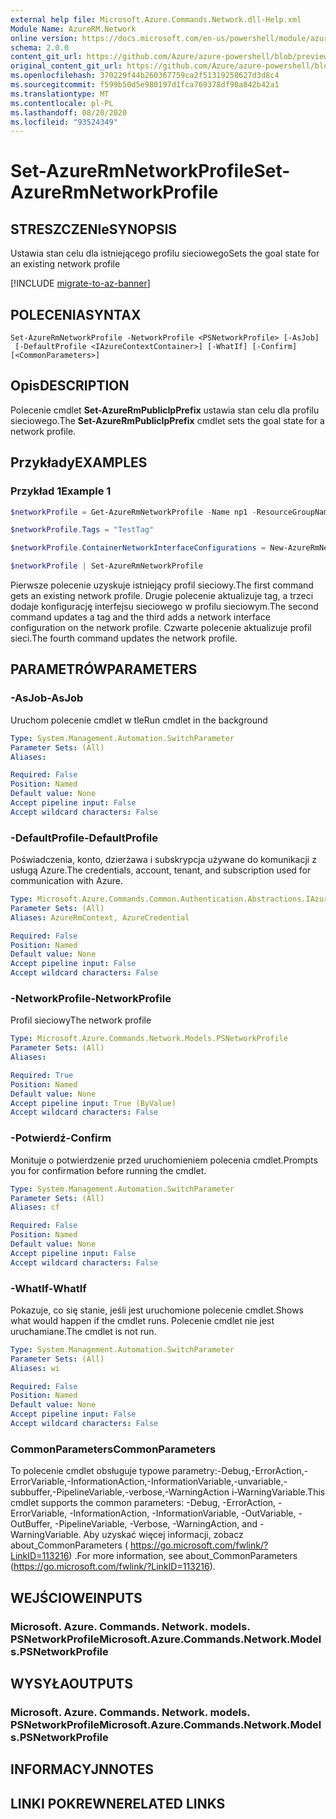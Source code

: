 ```yaml
---
external help file: Microsoft.Azure.Commands.Network.dll-Help.xml
Module Name: AzureRM.Network
online version: https://docs.microsoft.com/en-us/powershell/module/azurerm.network/set-azurermnetworkprofile
schema: 2.0.0
content_git_url: https://github.com/Azure/azure-powershell/blob/preview/src/ResourceManager/Network/Commands.Network/help/Set-AzureRmNetworkProfile.md
original_content_git_url: https://github.com/Azure/azure-powershell/blob/preview/src/ResourceManager/Network/Commands.Network/help/Set-AzureRmNetworkProfile.md
ms.openlocfilehash: 370229f44b260367759ca2f51319258627d3d8c4
ms.sourcegitcommit: f599b50d5e980197d1fca769378df90a842b42a1
ms.translationtype: MT
ms.contentlocale: pl-PL
ms.lasthandoff: 08/20/2020
ms.locfileid: "93524349"
---
```

# <span data-ttu-id="ec2c5-101">Set-AzureRmNetworkProfile</span><span class="sxs-lookup"><span data-stu-id="ec2c5-101">Set-AzureRmNetworkProfile</span></span>

## <span data-ttu-id="ec2c5-102">STRESZCZENIe</span><span class="sxs-lookup"><span data-stu-id="ec2c5-102">SYNOPSIS</span></span>
<span data-ttu-id="ec2c5-103">Ustawia stan celu dla istniejącego profilu sieciowego</span><span class="sxs-lookup"><span data-stu-id="ec2c5-103">Sets the goal state for an existing network profile</span></span>

[!INCLUDE [migrate-to-az-banner](../../includes/migrate-to-az-banner.md)]

## <span data-ttu-id="ec2c5-104">POLECENIA</span><span class="sxs-lookup"><span data-stu-id="ec2c5-104">SYNTAX</span></span>

```
Set-AzureRmNetworkProfile -NetworkProfile <PSNetworkProfile> [-AsJob]
 [-DefaultProfile <IAzureContextContainer>] [-WhatIf] [-Confirm] [<CommonParameters>]
```

## <span data-ttu-id="ec2c5-105">Opis</span><span class="sxs-lookup"><span data-stu-id="ec2c5-105">DESCRIPTION</span></span>
<span data-ttu-id="ec2c5-106">Polecenie cmdlet **Set-AzureRmPublicIpPrefix** ustawia stan celu dla profilu sieciowego.</span><span class="sxs-lookup"><span data-stu-id="ec2c5-106">The **Set-AzureRmPublicIpPrefix** cmdlet sets the goal state for a network profile.</span></span>

## <span data-ttu-id="ec2c5-107">Przykłady</span><span class="sxs-lookup"><span data-stu-id="ec2c5-107">EXAMPLES</span></span>

### <span data-ttu-id="ec2c5-108">Przykład 1</span><span class="sxs-lookup"><span data-stu-id="ec2c5-108">Example 1</span></span>
```powershell
$networkProfile = Get-AzureRmNetworkProfile -Name np1 -ResourceGroupName rg1

$networkProfile.Tags = "TestTag"

$networkProfile.ContainerNetworkInterfaceConfigurations = New-AzureRmNetworkProfileContainerNicConfig -Name cnicconfig1

$networkProfile | Set-AzureRmNetworkProfile
```

<span data-ttu-id="ec2c5-109">Pierwsze polecenie uzyskuje istniejący profil sieciowy.</span><span class="sxs-lookup"><span data-stu-id="ec2c5-109">The first command gets an existing network profile.</span></span> <span data-ttu-id="ec2c5-110">Drugie polecenie aktualizuje tag, a trzeci dodaje konfigurację interfejsu sieciowego w profilu sieciowym.</span><span class="sxs-lookup"><span data-stu-id="ec2c5-110">The second command updates a tag and the third adds a network interface configuration on the network profile.</span></span> <span data-ttu-id="ec2c5-111">Czwarte polecenie aktualizuje profil sieci.</span><span class="sxs-lookup"><span data-stu-id="ec2c5-111">The fourth command updates the network profile.</span></span>

## <span data-ttu-id="ec2c5-112">PARAMETRÓW</span><span class="sxs-lookup"><span data-stu-id="ec2c5-112">PARAMETERS</span></span>

### <span data-ttu-id="ec2c5-113">-AsJob</span><span class="sxs-lookup"><span data-stu-id="ec2c5-113">-AsJob</span></span>
<span data-ttu-id="ec2c5-114">Uruchom polecenie cmdlet w tle</span><span class="sxs-lookup"><span data-stu-id="ec2c5-114">Run cmdlet in the background</span></span>

```yaml
Type: System.Management.Automation.SwitchParameter
Parameter Sets: (All)
Aliases:

Required: False
Position: Named
Default value: None
Accept pipeline input: False
Accept wildcard characters: False
```

### <span data-ttu-id="ec2c5-115">-DefaultProfile</span><span class="sxs-lookup"><span data-stu-id="ec2c5-115">-DefaultProfile</span></span>
<span data-ttu-id="ec2c5-116">Poświadczenia, konto, dzierżawa i subskrypcja używane do komunikacji z usługą Azure.</span><span class="sxs-lookup"><span data-stu-id="ec2c5-116">The credentials, account, tenant, and subscription used for communication with Azure.</span></span>

```yaml
Type: Microsoft.Azure.Commands.Common.Authentication.Abstractions.IAzureContextContainer
Parameter Sets: (All)
Aliases: AzureRmContext, AzureCredential

Required: False
Position: Named
Default value: None
Accept pipeline input: False
Accept wildcard characters: False
```

### <span data-ttu-id="ec2c5-117">-NetworkProfile</span><span class="sxs-lookup"><span data-stu-id="ec2c5-117">-NetworkProfile</span></span>
<span data-ttu-id="ec2c5-118">Profil sieciowy</span><span class="sxs-lookup"><span data-stu-id="ec2c5-118">The network profile</span></span>

```yaml
Type: Microsoft.Azure.Commands.Network.Models.PSNetworkProfile
Parameter Sets: (All)
Aliases:

Required: True
Position: Named
Default value: None
Accept pipeline input: True (ByValue)
Accept wildcard characters: False
```

### <span data-ttu-id="ec2c5-119">-Potwierdź</span><span class="sxs-lookup"><span data-stu-id="ec2c5-119">-Confirm</span></span>
<span data-ttu-id="ec2c5-120">Monituje o potwierdzenie przed uruchomieniem polecenia cmdlet.</span><span class="sxs-lookup"><span data-stu-id="ec2c5-120">Prompts you for confirmation before running the cmdlet.</span></span>

```yaml
Type: System.Management.Automation.SwitchParameter
Parameter Sets: (All)
Aliases: cf

Required: False
Position: Named
Default value: None
Accept pipeline input: False
Accept wildcard characters: False
```

### <span data-ttu-id="ec2c5-121">-WhatIf</span><span class="sxs-lookup"><span data-stu-id="ec2c5-121">-WhatIf</span></span>
<span data-ttu-id="ec2c5-122">Pokazuje, co się stanie, jeśli jest uruchomione polecenie cmdlet.</span><span class="sxs-lookup"><span data-stu-id="ec2c5-122">Shows what would happen if the cmdlet runs.</span></span>
<span data-ttu-id="ec2c5-123">Polecenie cmdlet nie jest uruchamiane.</span><span class="sxs-lookup"><span data-stu-id="ec2c5-123">The cmdlet is not run.</span></span>

```yaml
Type: System.Management.Automation.SwitchParameter
Parameter Sets: (All)
Aliases: wi

Required: False
Position: Named
Default value: None
Accept pipeline input: False
Accept wildcard characters: False
```

### <span data-ttu-id="ec2c5-124">CommonParameters</span><span class="sxs-lookup"><span data-stu-id="ec2c5-124">CommonParameters</span></span>
<span data-ttu-id="ec2c5-125">To polecenie cmdlet obsługuje typowe parametry:-Debug,-ErrorAction,-ErrorVariable,-InformationAction,-InformationVariable,-unvariable,-subbuffer,-PipelineVariable,-verbose,-WarningAction i-WarningVariable.</span><span class="sxs-lookup"><span data-stu-id="ec2c5-125">This cmdlet supports the common parameters: -Debug, -ErrorAction, -ErrorVariable, -InformationAction, -InformationVariable, -OutVariable, -OutBuffer, -PipelineVariable, -Verbose, -WarningAction, and -WarningVariable.</span></span> <span data-ttu-id="ec2c5-126">Aby uzyskać więcej informacji, zobacz about_CommonParameters ( https://go.microsoft.com/fwlink/?LinkID=113216) .</span><span class="sxs-lookup"><span data-stu-id="ec2c5-126">For more information, see about_CommonParameters (https://go.microsoft.com/fwlink/?LinkID=113216).</span></span>

## <span data-ttu-id="ec2c5-127">WEJŚCIOWE</span><span class="sxs-lookup"><span data-stu-id="ec2c5-127">INPUTS</span></span>

### <span data-ttu-id="ec2c5-128">Microsoft. Azure. Commands. Network. models. PSNetworkProfile</span><span class="sxs-lookup"><span data-stu-id="ec2c5-128">Microsoft.Azure.Commands.Network.Models.PSNetworkProfile</span></span>

## <span data-ttu-id="ec2c5-129">WYSYŁA</span><span class="sxs-lookup"><span data-stu-id="ec2c5-129">OUTPUTS</span></span>

### <span data-ttu-id="ec2c5-130">Microsoft. Azure. Commands. Network. models. PSNetworkProfile</span><span class="sxs-lookup"><span data-stu-id="ec2c5-130">Microsoft.Azure.Commands.Network.Models.PSNetworkProfile</span></span>

## <span data-ttu-id="ec2c5-131">INFORMACYJN</span><span class="sxs-lookup"><span data-stu-id="ec2c5-131">NOTES</span></span>

## <span data-ttu-id="ec2c5-132">LINKI POKREWNE</span><span class="sxs-lookup"><span data-stu-id="ec2c5-132">RELATED LINKS</span></span>
